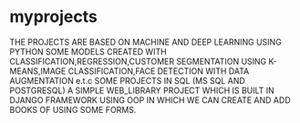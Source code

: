 # myprojects
THE PROJECTS ARE BASED ON MACHINE AND DEEP LEARNING USING PYTHON 
SOME MODELS CREATED WITH CLASSIFICATION,REGRESSION,CUSTOMER SEGMENTATION USING K-MEANS,IMAGE CLASSIFICATION,FACE DETECTION WITH DATA AUGMENTATION e.t.c
SOME PROJECTS IN SQL (MS SQL AND POSTGRESQL)
A SIMPLE WEB_LIBRARY PROJECT WHICH IS BUILT IN DJANGO FRAMEWORK USING OOP IN WHICH WE CAN CREATE AND ADD BOOKS OF USING SOME FORMS.
